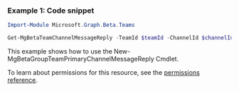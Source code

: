 ### Example 1: Code snippet

```powershell
Import-Module Microsoft.Graph.Beta.Teams

Get-MgBetaTeamChannelMessageReply -TeamId $teamId -ChannelId $channelId -ChatMessageId $chatMessageId
```
This example shows how to use the New-MgBetaGroupTeamPrimaryChannelMessageReply Cmdlet.

To learn about permissions for this resource, see the [permissions reference](/graph/permissions-reference).

